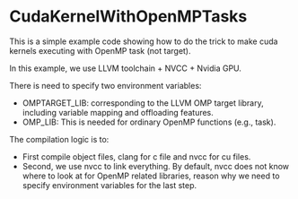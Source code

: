 # CudaKernelWithOpenMPTasks
This is a simple example code showing how to do the trick to make cuda kernels executing with OpenMP task (not target).

In this example, we use LLVM toolchain + NVCC + Nvidia GPU.

There is need to specify two environment variables:
 - OMPTARGET_LIB: corresponding to the LLVM OMP target library, including variable mapping and offloading features.
 - OMP_LIB: This is needed for ordinary OpenMP functions (e.g., task).

The compilation logic is to:
 - First compile object files, clang for c file and nvcc for cu files.
 - Second, we use nvcc to link everything. By default, nvcc does not know where to look at for OpenMP related libraries, reason why we need to specify environment variables for the last step.
